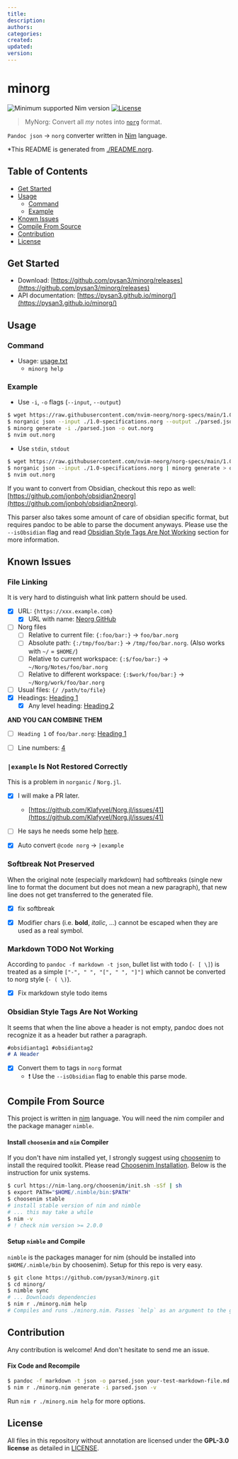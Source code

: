 ```yaml
---
title: 
description: 
authors: 
categories: 
created: 
updated: 
version: 
---
```



# minorg


![Minimum supported Nim version](https://img.shields.io/badge/nim-2.0.0%2B-informational?style=flat&logo=nim)
[![License](https://img.shields.io/github/license/pysan3/minorg?style=flat)](#license)

> MyNorg: Convert all _my_ notes into [`norg`](https://github.com/nvim-neorg/neorg/) format.

`Pandoc json` -> `norg` converter written in [Nim](https://nim-lang.org/) language.

*This README is generated from [./README.norg](#readmenorg).


## Table of Contents

- [Get Started](#get-started)
- [Usage](#usage)
    - [Command](#command)
    - [Example](#example)
- [Known Issues](#known-issues)
- [Compile From Source](#compile-from-source)
- [Contribution](#contribution)
- [License](#license)


## Get Started

- Download: [https://github.com/pysan3/minorg/releases](https://github.com/pysan3/minorg/releases)
- API documentation: [https://pysan3.github.io/minorg/](https://pysan3.github.io/minorg/)


## Usage

### Command

- Usage: [usage.txt](usage.txt)
    - `minorg help`


### Example

- Use `-i`, `-o` flags (`--input`, `--output`)
```bash
$ wget https://raw.githubusercontent.com/nvim-neorg/norg-specs/main/1.0-specification.norg
$ norganic json --input ./1.0-specifications.norg --output ./parsed.json
$ minorg generate -i ./parsed.json -o out.norg
$ nvim out.norg
```
- Use `stdin`, `stdout`
```bash
$ wget https://raw.githubusercontent.com/nvim-neorg/norg-specs/main/1.0-specification.norg
$ norganic json --input ./1.0-specifications.norg | minorg generate > out.norg
$ nvim out.norg
```

If you want to convert from Obsidian, checkout this repo as well: [https://github.com/jonboh/obsidian2neorg](https://github.com/jonboh/obsidian2neorg).

This parser also takes some amount of care of obsidian specific format, but requires pandoc to be able to
parse the document anyways.
Please use the `--isObsidian` flag and read [Obsidian Style Tags Are Not Working](#obsidian-style-tags-are-not-working) section for more information.


## Known Issues



### File Linking

It is very hard to distinguish what link pattern should be used.

- [x] URL: `{https://xxx.example.com}`
    - [x] URL with name: [Neorg GitHub](https://github.com/nvim-neorg/neorg/)
- [ ] Norg files
    - [ ] Relative to current file: `{:foo/bar:}` -> `foo/bar.norg`
    - [ ] Absolute path: `{:/tmp/foo/bar:}` -> `/tmp/foo/bar.norg`. (Also works with `~/` = `$HOME/`)
    - [ ] Relative to current workspace: `{:$/foo/bar:}` -> `~/Norg/Notes/foo/bar.norg`
    - [ ] Relative to different workspace: `{:$work/foo/bar:}` -> `~/Norg/work/foo/bar.norg`
- [ ] Usual files: `{/ /path/to/file}`
- [x] Headings: [Heading 1](#heading-1)
    - [x] Any level heading: [Heading 2](#heading-2)

**AND YOU CAN COMBINE THEM**
- [ ] `Heading 1` of `foo/bar.norg`: [Heading 1](foo/bar.md#heading-1)
- [ ] Line numbers: [4](foo/bar.md#4)


### `|example` Is Not Restored Correctly

This is a problem in `norganic` / `Norg.jl`.

- [x] I will make a PR later.
    - [https://github.com/Klafyvel/Norg.jl/issues/41](https://github.com/Klafyvel/Norg.jl/issues/41)
- [ ] He says he needs some help [here](https://github.com/Klafyvel/Norg.jl/issues/41#issuecomment-1784814268).
- [x] Auto convert `@code norg` -> `|example`


### Softbreak Not Preserved

When the original note (especially markdown) had softbreaks (single new
line to format the document but does not mean a new paragraph), that new line does not
get transferred to the generated file.

- [x] fix softbreak
- [x] Modifier chars (i.e. **bold**, _italic_, ...) cannot be escaped when they are used as a real symbol.


### Markdown TODO Not Working

According to `pandoc -f markdown -t json`, bullet list with todo (`- [ \]`) is treated as a simple
`["-", " ", "[", " ", "]"]` which cannot be converted to norg style (`- ( \)`).

- [x] Fix markdown style todo items


### Obsidian Style Tags Are Not Working

It seems that when the line above a header is not empty, pandoc does not recognize it as a header
but rather a paragraph.
```markdown
#obsidiantag1 #obsidiantag2
# A Header
```

- [x] Convert them to tags in `norg` format
    - ❗ Use the `--isObsidian` flag to enable this parse mode.


## Compile From Source

This project is written in [nim](https://nim-lang.org/) language.
You will need the nim compiler and the package manager `nimble`.


#### Install `choosenim` and `nim` Compiler

If you don't have nim installed yet, I strongly suggest using [choosenim](https://github.com/dom96/choosenim)
to install the required toolkit.
Please read [Choosenim Installation](https://github.com/dom96/choosenim#installation).
Below is the instruction for unix systems.
```bash
$ curl https://nim-lang.org/choosenim/init.sh -sSf | sh
$ export PATH="$HOME/.nimble/bin:$PATH"
$ choosenim stable
# install stable version of nim and nimble
# ... this may take a while
$ nim -v
# ! check nim version >= 2.0.0
```


#### Setup `nimble` and Compile

`nimble` is the packages manager for nim (should be installed into `$HOME/.nimble/bin` by choosenim).
Setup for this repo is very easy.
```bash
$ git clone https://github.com/pysan3/minorg.git
$ cd minorg/
$ nimble sync
# ... Downloads dependencies
$ nim r ./minorg.nim help
# Compiles and runs ./minorg.nim. Passes `help` as an argument to the generated binary.
```


## Contribution

Any contribution is welcome! And don't hesitate to send me an issue.


#### Fix Code and Recompile

```bash
$ pandoc -f markdown -t json -o parsed.json your-test-markdown-file.md
$ nim r ./minorg.nim generate -i parsed.json -v
```

Run `nim r ./minorg.nim help` for more options.


## License

All files in this repository without annotation are licensed under the **GPL-3.0 license** as detailed in [LICENSE](#license).
